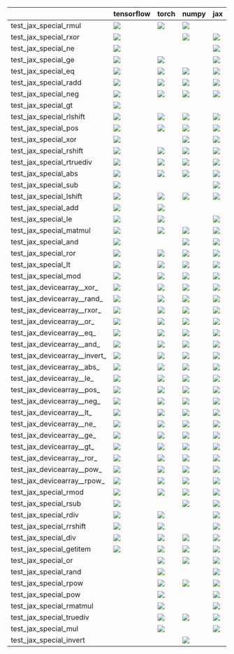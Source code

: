 |                               | tensorflow                                                                                                                                                                                                                         | torch                                                                                                                                                                                                                              | numpy                                                                                                                                                                                                                              | jax                                                                                                                                                                                                                                |
|:------------------------------|:-----------------------------------------------------------------------------------------------------------------------------------------------------------------------------------------------------------------------------------|:-----------------------------------------------------------------------------------------------------------------------------------------------------------------------------------------------------------------------------------|:-----------------------------------------------------------------------------------------------------------------------------------------------------------------------------------------------------------------------------------|:-----------------------------------------------------------------------------------------------------------------------------------------------------------------------------------------------------------------------------------|
| test_jax_special_rmul         | <a href="https://github.com/unifyai/ivy/actions/runs/3673412355/jobs/6210491866" rel="noopener noreferrer" target="_blank"><img src=https://img.shields.io/badge/-success-success></a>                                             | <a href="https://github.com/unifyai/ivy/actions/runs/3665054066/jobs/6195883617" rel="noopener noreferrer" target="_blank"><img src=https://img.shields.io/badge/-success-success></a>                                             | <a href="https://github.com/unifyai/ivy/actions/runs/3673412355/jobs/6210492984" rel="noopener noreferrer" target="_blank"><img src=https://img.shields.io/badge/-success-success></a>                                             |                                                                                                                                                                                                                                    |
| test_jax_special_rxor         | <a href="null" rel="noopener noreferrer" target="_blank"><img src=https://img.shields.io/badge/-failure-red></a>                                                                                                                   |                                                                                                                                                                                                                                    | <a href="https://github.com/unifyai/ivy/actions/runs/3665054066/jobs/6195889611" rel="noopener noreferrer" target="_blank"><img src=https://img.shields.io/badge/-failure-red></a>                                                 | <a href="https://github.com/unifyai/ivy/actions/runs/3665054066/jobs/6195896617" rel="noopener noreferrer" target="_blank"><img src=https://img.shields.io/badge/-failure-red></a>                                                 |
| test_jax_special_ne           | <a href="https://github.com/unifyai/ivy/actions/runs/3665034284/jobs/6195878457" rel="noopener noreferrer" target="_blank"><img src=https://img.shields.io/badge/-failure-red></a>                                                 |                                                                                                                                                                                                                                    |                                                                                                                                                                                                                                    | <a href="https://github.com/unifyai/ivy/actions/runs/3665034284/jobs/6195872741" rel="noopener noreferrer" target="_blank"><img src=https://img.shields.io/badge/-failure-red></a>                                                 |
| test_jax_special_ge           | <a href="null" rel="noopener noreferrer" target="_blank"><img src=https://img.shields.io/badge/-failure-red></a>                                                                                                                   | <a href="https://github.com/unifyai/ivy/actions/runs/3665054066/jobs/6195898021" rel="noopener noreferrer" target="_blank"><img src=https://img.shields.io/badge/-failure-red></a>                                                 |                                                                                                                                                                                                                                    | <a href="https://github.com/unifyai/ivy/actions/runs/3665054066/jobs/6195898831" rel="noopener noreferrer" target="_blank"><img src=https://img.shields.io/badge/-failure-red></a>                                                 |
| test_jax_special_eq           | <a href="https://github.com/unifyai/ivy/actions/runs/3665054066/jobs/6195890568" rel="noopener noreferrer" target="_blank"><img src=https://img.shields.io/badge/-failure-red></a>                                                 | <a href="https://github.com/unifyai/ivy/actions/runs/3665054066/jobs/6195895204" rel="noopener noreferrer" target="_blank"><img src=https://img.shields.io/badge/-failure-red></a>                                                 | <a href="https://github.com/unifyai/ivy/actions/runs/3665054066/jobs/6195898831" rel="noopener noreferrer" target="_blank"><img src=https://img.shields.io/badge/-failure-red></a>                                                 | <a href="https://github.com/unifyai/ivy/actions/runs/3665054066/jobs/6195898443" rel="noopener noreferrer" target="_blank"><img src=https://img.shields.io/badge/-failure-red></a>                                                 |
| test_jax_special_radd         | <a href="https://github.com/unifyai/ivy/actions/runs/3673412355/jobs/6210489685" rel="noopener noreferrer" target="_blank"><img src=https://img.shields.io/badge/-success-success></a>                                             | <a href="https://github.com/unifyai/ivy/actions/runs/3673412355/jobs/6210493959" rel="noopener noreferrer" target="_blank"><img src=https://img.shields.io/badge/-success-success></a>                                             | <a href="https://github.com/unifyai/ivy/actions/runs/3673412355/jobs/6210492038" rel="noopener noreferrer" target="_blank"><img src=https://img.shields.io/badge/-success-success></a>                                             | <a href="null" rel="noopener noreferrer" target="_blank"><img src=https://img.shields.io/badge/-success-success></a>                                                                                                               |
| test_jax_special_neg          | <a href="https://github.com/unifyai/ivy/actions/runs/3665054066/jobs/6195894153" rel="noopener noreferrer" target="_blank"><img src=https://img.shields.io/badge/-failure-red></a>                                                 | <a href="https://github.com/unifyai/ivy/actions/runs/3665054066/jobs/6195897533" rel="noopener noreferrer" target="_blank"><img src=https://img.shields.io/badge/-failure-red></a>                                                 | <a href="https://github.com/unifyai/ivy/actions/runs/3665034284/jobs/6195870465" rel="noopener noreferrer" target="_blank"><img src=https://img.shields.io/badge/-failure-red></a>                                                 | <a href="https://github.com/unifyai/ivy/actions/runs/3665054066/jobs/6195890875" rel="noopener noreferrer" target="_blank"><img src=https://img.shields.io/badge/-failure-red></a>                                                 |
| test_jax_special_gt           | <a href="https://github.com/unifyai/ivy/actions/runs/3665034284/jobs/6195869679" rel="noopener noreferrer" target="_blank"><img src=https://img.shields.io/badge/-failure-red></a>                                                 |                                                                                                                                                                                                                                    |                                                                                                                                                                                                                                    |                                                                                                                                                                                                                                    |
| test_jax_special_rlshift      | <a href="https://github.com/unifyai/ivy/actions/runs/3673412355/jobs/6210492984" rel="noopener noreferrer" target="_blank"><img src=https://img.shields.io/badge/-success-success></a>                                             | <a href="https://github.com/unifyai/ivy/actions/runs/3673412355/jobs/6210490091" rel="noopener noreferrer" target="_blank"><img src=https://img.shields.io/badge/-success-success></a>                                             | <a href="https://github.com/unifyai/ivy/actions/runs/3673412355/jobs/6210494326" rel="noopener noreferrer" target="_blank"><img src=https://img.shields.io/badge/-success-success></a>                                             | <a href="https://github.com/unifyai/ivy/actions/runs/3673412355/jobs/6210496076" rel="noopener noreferrer" target="_blank"><img src=https://img.shields.io/badge/-success-success></a>                                             |
| test_jax_special_pos          | <a href="https://github.com/unifyai/ivy/actions/runs/3665034284/jobs/6195869679" rel="noopener noreferrer" target="_blank"><img src=https://img.shields.io/badge/-failure-red></a>                                                 | <a href="https://github.com/unifyai/ivy/actions/runs/3665034284/jobs/6195876251" rel="noopener noreferrer" target="_blank"><img src=https://img.shields.io/badge/-failure-red></a>                                                 | <a href="https://github.com/unifyai/ivy/actions/runs/3665054066/jobs/6195894153" rel="noopener noreferrer" target="_blank"><img src=https://img.shields.io/badge/-failure-red></a>                                                 | <a href="https://github.com/unifyai/ivy/actions/runs/3665054066/jobs/6195890875" rel="noopener noreferrer" target="_blank"><img src=https://img.shields.io/badge/-failure-red></a>                                                 |
| test_jax_special_xor          | <a href="https://github.com/unifyai/ivy/actions/runs/3665054066/jobs/6195889611" rel="noopener noreferrer" target="_blank"><img src=https://img.shields.io/badge/-failure-red></a>                                                 |                                                                                                                                                                                                                                    | <a href="https://github.com/unifyai/ivy/actions/runs/3665054066/jobs/6195891660" rel="noopener noreferrer" target="_blank"><img src=https://img.shields.io/badge/-failure-red></a>                                                 | <a href="https://github.com/unifyai/ivy/actions/runs/3665034284/jobs/6195872741" rel="noopener noreferrer" target="_blank"><img src=https://img.shields.io/badge/-failure-red></a>                                                 |
| test_jax_special_rshift       | <a href="https://github.com/unifyai/ivy/actions/runs/3669856646/jobs/6203987124" rel="noopener noreferrer" target="_blank"><img src=https://img.shields.io/badge/-success-success></a>                                             | <a href="https://github.com/unifyai/ivy/actions/runs/3673412355/jobs/6210492556" rel="noopener noreferrer" target="_blank"><img src=https://img.shields.io/badge/-success-success></a>                                             | <a href="https://github.com/unifyai/ivy/actions/runs/3673412355/jobs/6210481650" rel="noopener noreferrer" target="_blank"><img src=https://img.shields.io/badge/-success-success></a>                                             | <a href="https://github.com/unifyai/ivy/actions/runs/3673412355/jobs/6210496076" rel="noopener noreferrer" target="_blank"><img src=https://img.shields.io/badge/-success-success></a>                                             |
| test_jax_special_rtruediv     | <a href="https://github.com/unifyai/ivy/actions/runs/3665034284/jobs/6195876251" rel="noopener noreferrer" target="_blank"><img src=https://img.shields.io/badge/-failure-red></a>                                                 | <a href="https://github.com/unifyai/ivy/actions/runs/3673412355/jobs/6210492038" rel="noopener noreferrer" target="_blank"><img src=https://img.shields.io/badge/-success-success></a>                                             | <a href="https://github.com/unifyai/ivy/actions/runs/3673412355/jobs/6210489685" rel="noopener noreferrer" target="_blank"><img src=https://img.shields.io/badge/-success-success></a>                                             | <a href="https://github.com/unifyai/ivy/actions/runs/3673412355/jobs/6210488935" rel="noopener noreferrer" target="_blank"><img src=https://img.shields.io/badge/-success-success></a>                                             |
| test_jax_special_abs          | <a href="https://github.com/unifyai/ivy/actions/runs/3665054066/jobs/6195896617" rel="noopener noreferrer" target="_blank"><img src=https://img.shields.io/badge/-failure-red></a>                                                 | <a href="https://github.com/unifyai/ivy/actions/runs/3665054066/jobs/6195894804" rel="noopener noreferrer" target="_blank"><img src=https://img.shields.io/badge/-failure-red></a>                                                 | <a href="https://github.com/unifyai/ivy/actions/runs/3665054066/jobs/6195891974" rel="noopener noreferrer" target="_blank"><img src=https://img.shields.io/badge/-failure-red></a>                                                 | <a href="https://github.com/unifyai/ivy/actions/runs/3665054066/jobs/6195883617" rel="noopener noreferrer" target="_blank"><img src=https://img.shields.io/badge/-failure-red></a>                                                 |
| test_jax_special_sub          | <a href="https://github.com/unifyai/ivy/actions/runs/3665054066/jobs/6195892328" rel="noopener noreferrer" target="_blank"><img src=https://img.shields.io/badge/-success-success></a>                                             |                                                                                                                                                                                                                                    |                                                                                                                                                                                                                                    | <a href="https://github.com/unifyai/ivy/actions/runs/3665034284/jobs/6195868645" rel="noopener noreferrer" target="_blank"><img src=https://img.shields.io/badge/-success-success></a>                                             |
| test_jax_special_lshift       | <a href="https://github.com/unifyai/ivy/actions/runs/3665034284/jobs/6195879244" rel="noopener noreferrer" target="_blank"><img src=https://img.shields.io/badge/-success-success></a>                                             | <a href="https://github.com/unifyai/ivy/actions/runs/3665034284/jobs/6195875698" rel="noopener noreferrer" target="_blank"><img src=https://img.shields.io/badge/-success-success></a>                                             | <a href="https://github.com/unifyai/ivy/actions/runs/3665054066/jobs/6195890568" rel="noopener noreferrer" target="_blank"><img src=https://img.shields.io/badge/-success-success></a>                                             | <a href="https://github.com/unifyai/ivy/actions/runs/3673412355/jobs/6210493555" rel="noopener noreferrer" target="_blank"><img src=https://img.shields.io/badge/-success-success></a>                                             |
| test_jax_special_add          | <a href="https://github.com/unifyai/ivy/actions/runs/3673412355/jobs/6210496076" rel="noopener noreferrer" target="_blank"><img src=https://img.shields.io/badge/-success-success></a>                                             | <a href="https://github.com/unifyai/ivy/actions/runs/3673412355/jobs/6210491866" rel="noopener noreferrer" target="_blank"><img src=https://img.shields.io/badge/-success-success></a>                                             |                                                                                                                                                                                                                                    |                                                                                                                                                                                                                                    |
| test_jax_special_le           | <a href="https://github.com/unifyai/ivy/actions/runs/3665054066/jobs/6195883617" rel="noopener noreferrer" target="_blank"><img src=https://img.shields.io/badge/-failure-red></a>                                                 | <a href="https://github.com/unifyai/ivy/actions/runs/3665054066/jobs/6195890875" rel="noopener noreferrer" target="_blank"><img src=https://img.shields.io/badge/-failure-red></a>                                                 |                                                                                                                                                                                                                                    | <a href="https://github.com/unifyai/ivy/actions/runs/3665054066/jobs/6195895204" rel="noopener noreferrer" target="_blank"><img src=https://img.shields.io/badge/-failure-red></a>                                                 |
| test_jax_special_matmul       | <a href="https://github.com/unifyai/ivy/actions/runs/3673412355/jobs/6210490091" rel="noopener noreferrer" target="_blank"><img src=https://img.shields.io/badge/-success-success></a>                                             | <a href="https://github.com/unifyai/ivy/actions/runs/3673412355/jobs/6210492272" rel="noopener noreferrer" target="_blank"><img src=https://img.shields.io/badge/-success-success></a>                                             | <a href="https://github.com/unifyai/ivy/actions/runs/3673412355/jobs/6210487598" rel="noopener noreferrer" target="_blank"><img src=https://img.shields.io/badge/-success-success></a>                                             | <a href="https://github.com/unifyai/ivy/actions/runs/3665054066/jobs/6195896617" rel="noopener noreferrer" target="_blank"><img src=https://img.shields.io/badge/-success-success></a>                                             |
| test_jax_special_and          | <a href="https://github.com/unifyai/ivy/actions/runs/3665034284/jobs/6195879244" rel="noopener noreferrer" target="_blank"><img src=https://img.shields.io/badge/-failure-red></a>                                                 |                                                                                                                                                                                                                                    | <a href="https://github.com/unifyai/ivy/actions/runs/3665054066/jobs/6195892328" rel="noopener noreferrer" target="_blank"><img src=https://img.shields.io/badge/-failure-red></a>                                                 | <a href="https://github.com/unifyai/ivy/actions/runs/3665054066/jobs/6195891660" rel="noopener noreferrer" target="_blank"><img src=https://img.shields.io/badge/-failure-red></a>                                                 |
| test_jax_special_ror          | <a href="https://github.com/unifyai/ivy/actions/runs/3665054066/jobs/6195895204" rel="noopener noreferrer" target="_blank"><img src=https://img.shields.io/badge/-failure-red></a>                                                 | <a href="https://github.com/unifyai/ivy/actions/runs/3665034284/jobs/6195876251" rel="noopener noreferrer" target="_blank"><img src=https://img.shields.io/badge/-failure-red></a>                                                 | <a href="https://github.com/unifyai/ivy/actions/runs/3665034284/jobs/6195872741" rel="noopener noreferrer" target="_blank"><img src=https://img.shields.io/badge/-failure-red></a>                                                 | <a href="https://github.com/unifyai/ivy/actions/runs/3665054066/jobs/6195894804" rel="noopener noreferrer" target="_blank"><img src=https://img.shields.io/badge/-failure-red></a>                                                 |
| test_jax_special_lt           | <a href="https://github.com/unifyai/ivy/actions/runs/3665034284/jobs/6195878721" rel="noopener noreferrer" target="_blank"><img src=https://img.shields.io/badge/-failure-red></a>                                                 | <a href="https://github.com/unifyai/ivy/actions/runs/3665054066/jobs/6195891974" rel="noopener noreferrer" target="_blank"><img src=https://img.shields.io/badge/-failure-red></a>                                                 | <a href="https://github.com/unifyai/ivy/actions/runs/3665054066/jobs/6195898831" rel="noopener noreferrer" target="_blank"><img src=https://img.shields.io/badge/-failure-red></a>                                                 | <a href="https://github.com/unifyai/ivy/actions/runs/3665034284/jobs/6195875698" rel="noopener noreferrer" target="_blank"><img src=https://img.shields.io/badge/-failure-red></a>                                                 |
| test_jax_special_mod          | <a href="https://github.com/unifyai/ivy/actions/runs/3665054066/jobs/6195895204" rel="noopener noreferrer" target="_blank"><img src=https://img.shields.io/badge/-success-success></a>                                             | <a href="https://github.com/unifyai/ivy/actions/runs/3673412355/jobs/6210488136" rel="noopener noreferrer" target="_blank"><img src=https://img.shields.io/badge/-success-success></a>                                             | <a href="https://github.com/unifyai/ivy/actions/runs/3665034284/jobs/6195869334" rel="noopener noreferrer" target="_blank"><img src=https://img.shields.io/badge/-success-success></a>                                             | <a href="null" rel="noopener noreferrer" target="_blank"><img src=https://img.shields.io/badge/-success-success></a>                                                                                                               |
| test_jax_devicearray__xor_    | <a href="https://github.com/unifyai/ivy/actions/runs/3673412355/jobs/6210489685" rel="noopener noreferrer" target="_blank"><img src=https://img.shields.io/badge/-success-success></a>                                             | <a href="https://github.com/unifyai/ivy/actions/runs/3653014310/jobs/6172015507" rel="noopener noreferrer" target="_blank"><img src=https://img.shields.io/badge/-failure-red></a>                                                 | <a href="https://github.com/unifyai/ivy/actions/runs/3673412355/jobs/6210495618" rel="noopener noreferrer" target="_blank"><img src=https://img.shields.io/badge/-success-success></a>                                             | <a href="https://github.com/unifyai/ivy/actions/runs/3673412355/jobs/6210493555" rel="noopener noreferrer" target="_blank"><img src=https://img.shields.io/badge/-success-success></a>                                             |
| test_jax_devicearray__rand_   | <a href="https://github.com/unifyai/ivy/actions/runs/3673412355/jobs/6210494924" rel="noopener noreferrer" target="_blank"><img src=https://img.shields.io/badge/-success-success></a>                                             | <a href="https://github.com/unifyai/ivy/actions/runs/3673412355/jobs/6210489221" rel="noopener noreferrer" target="_blank"><img src=https://img.shields.io/badge/-success-success></a>                                             | <a href="https://github.com/unifyai/ivy/actions/runs/3673412355/jobs/6210492984" rel="noopener noreferrer" target="_blank"><img src=https://img.shields.io/badge/-success-success></a>                                             | <a href="https://github.com/unifyai/ivy/actions/runs/https://github.com/unifyai/ivy/actions/runs/3608798236/jobs/6081611446" rel="noopener noreferrer" target="_blank"><img src=https://img.shields.io/badge/-failure-red></a>     |
| test_jax_devicearray__rxor_   | <a href="https://github.com/unifyai/ivy/actions/runs/https://github.com/unifyai/ivy/actions/runs/3608798236/jobs/6081611446" rel="noopener noreferrer" target="_blank"><img src=https://img.shields.io/badge/-failure-red></a>     | <a href="https://github.com/unifyai/ivy/actions/runs/https://github.com/unifyai/ivy/actions/runs/3608798236/jobs/6081611446" rel="noopener noreferrer" target="_blank"><img src=https://img.shields.io/badge/-failure-red></a>     | <a href="https://github.com/unifyai/ivy/actions/runs/3673412355/jobs/6210496273" rel="noopener noreferrer" target="_blank"><img src=https://img.shields.io/badge/-success-success></a>                                             | <a href="https://github.com/unifyai/ivy/actions/runs/3673412355/jobs/6210488448" rel="noopener noreferrer" target="_blank"><img src=https://img.shields.io/badge/-success-success></a>                                             |
| test_jax_devicearray__or_     | <a href="https://github.com/unifyai/ivy/actions/runs/3673412355/jobs/6210495323" rel="noopener noreferrer" target="_blank"><img src=https://img.shields.io/badge/-success-success></a>                                             | <a href="https://github.com/unifyai/ivy/actions/runs/3673412355/jobs/6210490091" rel="noopener noreferrer" target="_blank"><img src=https://img.shields.io/badge/-success-success></a>                                             | <a href="https://github.com/unifyai/ivy/actions/runs/3673412355/jobs/6210493323" rel="noopener noreferrer" target="_blank"><img src=https://img.shields.io/badge/-success-success></a>                                             | <a href="https://github.com/unifyai/ivy/actions/runs/3673412355/jobs/6210493555" rel="noopener noreferrer" target="_blank"><img src=https://img.shields.io/badge/-success-success></a>                                             |
| test_jax_devicearray__eq_     | <a href="https://github.com/unifyai/ivy/actions/runs/3673412355/jobs/6210491667" rel="noopener noreferrer" target="_blank"><img src=https://img.shields.io/badge/-success-success></a>                                             | <a href="https://github.com/unifyai/ivy/actions/runs/https://github.com/unifyai/ivy/actions/runs/3608798236/jobs/6081611446" rel="noopener noreferrer" target="_blank"><img src=https://img.shields.io/badge/-success-success></a> | <a href="https://github.com/unifyai/ivy/actions/runs/3673412355/jobs/6210494326" rel="noopener noreferrer" target="_blank"><img src=https://img.shields.io/badge/-success-success></a>                                             | <a href="https://github.com/unifyai/ivy/actions/runs/https://github.com/unifyai/ivy/actions/runs/3608798236/jobs/6081611446" rel="noopener noreferrer" target="_blank"><img src=https://img.shields.io/badge/-success-success></a> |
| test_jax_devicearray__and_    | <a href="https://github.com/unifyai/ivy/actions/runs/3673412355/jobs/6210491667" rel="noopener noreferrer" target="_blank"><img src=https://img.shields.io/badge/-success-success></a>                                             | <a href="https://github.com/unifyai/ivy/actions/runs/3673412355/jobs/6210492984" rel="noopener noreferrer" target="_blank"><img src=https://img.shields.io/badge/-success-success></a>                                             | <a href="https://github.com/unifyai/ivy/actions/runs/https://github.com/unifyai/ivy/actions/runs/3608798236/jobs/6081611446" rel="noopener noreferrer" target="_blank"><img src=https://img.shields.io/badge/-failure-red></a>     | <a href="https://github.com/unifyai/ivy/actions/runs/https://github.com/unifyai/ivy/actions/runs/3608798236/jobs/6081611446" rel="noopener noreferrer" target="_blank"><img src=https://img.shields.io/badge/-failure-red></a>     |
| test_jax_devicearray__invert_ | <a href="https://github.com/unifyai/ivy/actions/runs/3653987475/jobs/6174002234" rel="noopener noreferrer" target="_blank"><img src=https://img.shields.io/badge/-failure-red></a>                                                 | <a href="https://github.com/unifyai/ivy/actions/runs/3673412355/jobs/6210492984" rel="noopener noreferrer" target="_blank"><img src=https://img.shields.io/badge/-success-success></a>                                             | <a href="https://github.com/unifyai/ivy/actions/runs/3671339393/jobs/6206475814" rel="noopener noreferrer" target="_blank"><img src=https://img.shields.io/badge/-success-success></a>                                             | <a href="https://github.com/unifyai/ivy/actions/runs/3673412355/jobs/6210490091" rel="noopener noreferrer" target="_blank"><img src=https://img.shields.io/badge/-success-success></a>                                             |
| test_jax_devicearray__abs_    | <a href="https://github.com/unifyai/ivy/actions/runs/https://github.com/unifyai/ivy/actions/runs/3608798236/jobs/6081611446" rel="noopener noreferrer" target="_blank"><img src=https://img.shields.io/badge/-success-success></a> | <a href="https://github.com/unifyai/ivy/actions/runs/https://github.com/unifyai/ivy/actions/runs/3608798236/jobs/6081611446" rel="noopener noreferrer" target="_blank"><img src=https://img.shields.io/badge/-success-success></a> | <a href="https://github.com/unifyai/ivy/actions/runs/https://github.com/unifyai/ivy/actions/runs/3608798236/jobs/6081611446" rel="noopener noreferrer" target="_blank"><img src=https://img.shields.io/badge/-success-success></a> | <a href="https://github.com/unifyai/ivy/actions/runs/3673412355/jobs/6210489685" rel="noopener noreferrer" target="_blank"><img src=https://img.shields.io/badge/-success-success></a>                                             |
| test_jax_devicearray__le_     | <a href="https://github.com/unifyai/ivy/actions/runs/3673412355/jobs/6210481650" rel="noopener noreferrer" target="_blank"><img src=https://img.shields.io/badge/-success-success></a>                                             | <a href="https://github.com/unifyai/ivy/actions/runs/3659007486/jobs/6184518371" rel="noopener noreferrer" target="_blank"><img src=https://img.shields.io/badge/-success-success></a>                                             | <a href="https://github.com/unifyai/ivy/actions/runs/3673412355/jobs/6210489221" rel="noopener noreferrer" target="_blank"><img src=https://img.shields.io/badge/-success-success></a>                                             | <a href="https://github.com/unifyai/ivy/actions/runs/3659007486/jobs/6184518371" rel="noopener noreferrer" target="_blank"><img src=https://img.shields.io/badge/-success-success></a>                                             |
| test_jax_devicearray__pos_    | <a href="https://github.com/unifyai/ivy/actions/runs/3673412355/jobs/6210495323" rel="noopener noreferrer" target="_blank"><img src=https://img.shields.io/badge/-success-success></a>                                             | <a href="https://github.com/unifyai/ivy/actions/runs/3673412355/jobs/6210489685" rel="noopener noreferrer" target="_blank"><img src=https://img.shields.io/badge/-success-success></a>                                             | <a href="https://github.com/unifyai/ivy/actions/runs/3673412355/jobs/6210489221" rel="noopener noreferrer" target="_blank"><img src=https://img.shields.io/badge/-success-success></a>                                             | <a href="https://github.com/unifyai/ivy/actions/runs/3673412355/jobs/6210494326" rel="noopener noreferrer" target="_blank"><img src=https://img.shields.io/badge/-success-success></a>                                             |
| test_jax_devicearray__neg_    | <a href="https://github.com/unifyai/ivy/actions/runs/https://github.com/unifyai/ivy/actions/runs/3608798236/jobs/6081611446" rel="noopener noreferrer" target="_blank"><img src=https://img.shields.io/badge/-failure-red></a>     | <a href="https://github.com/unifyai/ivy/actions/runs/3684081879/jobs/6233391534" rel="noopener noreferrer" target="_blank"><img src=https://img.shields.io/badge/-failure-red></a>                                                 | <a href="https://github.com/unifyai/ivy/actions/runs/3673412355/jobs/6210492984" rel="noopener noreferrer" target="_blank"><img src=https://img.shields.io/badge/-success-success></a>                                             | <a href="https://github.com/unifyai/ivy/actions/runs/https://github.com/unifyai/ivy/actions/runs/3608798236/jobs/6081611446" rel="noopener noreferrer" target="_blank"><img src=https://img.shields.io/badge/-success-success></a> |
| test_jax_devicearray__lt_     | <a href="https://github.com/unifyai/ivy/actions/runs/3673412355/jobs/6210489685" rel="noopener noreferrer" target="_blank"><img src=https://img.shields.io/badge/-success-success></a>                                             | <a href="https://github.com/unifyai/ivy/actions/runs/https://github.com/unifyai/ivy/actions/runs/3608798236/jobs/6081611446" rel="noopener noreferrer" target="_blank"><img src=https://img.shields.io/badge/-success-success></a> | <a href="https://github.com/unifyai/ivy/actions/runs/https://github.com/unifyai/ivy/actions/runs/3608798236/jobs/6081611446" rel="noopener noreferrer" target="_blank"><img src=https://img.shields.io/badge/-success-success></a> | <a href="https://github.com/unifyai/ivy/actions/runs/3673412355/jobs/6210491667" rel="noopener noreferrer" target="_blank"><img src=https://img.shields.io/badge/-success-success></a>                                             |
| test_jax_devicearray__ne_     | <a href="https://github.com/unifyai/ivy/actions/runs/https://github.com/unifyai/ivy/actions/runs/3608798236/jobs/6081611446" rel="noopener noreferrer" target="_blank"><img src=https://img.shields.io/badge/-success-success></a> | <a href="https://github.com/unifyai/ivy/actions/runs/3673412355/jobs/6210481650" rel="noopener noreferrer" target="_blank"><img src=https://img.shields.io/badge/-success-success></a>                                             | <a href="https://github.com/unifyai/ivy/actions/runs/3673412355/jobs/6210494924" rel="noopener noreferrer" target="_blank"><img src=https://img.shields.io/badge/-success-success></a>                                             | <a href="https://github.com/unifyai/ivy/actions/runs/3652667612/jobs/6171313965" rel="noopener noreferrer" target="_blank"><img src=https://img.shields.io/badge/-success-success></a>                                             |
| test_jax_devicearray__ge_     | <a href="https://github.com/unifyai/ivy/actions/runs/3673412355/jobs/6210487961" rel="noopener noreferrer" target="_blank"><img src=https://img.shields.io/badge/-success-success></a>                                             | <a href="https://github.com/unifyai/ivy/actions/runs/3673412355/jobs/6210496273" rel="noopener noreferrer" target="_blank"><img src=https://img.shields.io/badge/-success-success></a>                                             | <a href="https://github.com/unifyai/ivy/actions/runs/3659007486/jobs/6184518371" rel="noopener noreferrer" target="_blank"><img src=https://img.shields.io/badge/-success-success></a>                                             | <a href="https://github.com/unifyai/ivy/actions/runs/3659007486/jobs/6184518371" rel="noopener noreferrer" target="_blank"><img src=https://img.shields.io/badge/-success-success></a>                                             |
| test_jax_devicearray__gt_     | <a href="https://github.com/unifyai/ivy/actions/runs/3662665763/jobs/6191930169" rel="noopener noreferrer" target="_blank"><img src=https://img.shields.io/badge/-success-success></a>                                             | <a href="https://github.com/unifyai/ivy/actions/runs/3673412355/jobs/6210490091" rel="noopener noreferrer" target="_blank"><img src=https://img.shields.io/badge/-success-success></a>                                             | <a href="https://github.com/unifyai/ivy/actions/runs/3673412355/jobs/6210492038" rel="noopener noreferrer" target="_blank"><img src=https://img.shields.io/badge/-success-success></a>                                             | <a href="https://github.com/unifyai/ivy/actions/runs/3663235245/jobs/6192881581" rel="noopener noreferrer" target="_blank"><img src=https://img.shields.io/badge/-success-success></a>                                             |
| test_jax_devicearray__ror_    | <a href="https://github.com/unifyai/ivy/actions/runs/https://github.com/unifyai/ivy/actions/runs/3608798236/jobs/6081611446" rel="noopener noreferrer" target="_blank"><img src=https://img.shields.io/badge/-failure-red></a>     | <a href="https://github.com/unifyai/ivy/actions/runs/3673412355/jobs/6210495323" rel="noopener noreferrer" target="_blank"><img src=https://img.shields.io/badge/-success-success></a>                                             | <a href="https://github.com/unifyai/ivy/actions/runs/3673412355/jobs/6210488935" rel="noopener noreferrer" target="_blank"><img src=https://img.shields.io/badge/-success-success></a>                                             | <a href="https://github.com/unifyai/ivy/actions/runs/https://github.com/unifyai/ivy/actions/runs/3608798236/jobs/6081611446" rel="noopener noreferrer" target="_blank"><img src=https://img.shields.io/badge/-failure-red></a>     |
| test_jax_devicearray__pow_    | <a href="https://github.com/unifyai/ivy/actions/runs/3673412355/jobs/6210494326" rel="noopener noreferrer" target="_blank"><img src=https://img.shields.io/badge/-success-success></a>                                             | <a href="https://github.com/unifyai/ivy/actions/runs/3665054066/jobs/6195883617" rel="noopener noreferrer" target="_blank"><img src=https://img.shields.io/badge/-success-success></a>                                             | <a href="https://github.com/unifyai/ivy/actions/runs/3673412355/jobs/6210495618" rel="noopener noreferrer" target="_blank"><img src=https://img.shields.io/badge/-success-success></a>                                             | <a href="https://github.com/unifyai/ivy/actions/runs/3665054066/jobs/6195883617" rel="noopener noreferrer" target="_blank"><img src=https://img.shields.io/badge/-success-success></a>                                             |
| test_jax_devicearray__rpow_   | <a href="https://github.com/unifyai/ivy/actions/runs/3673412355/jobs/6210492038" rel="noopener noreferrer" target="_blank"><img src=https://img.shields.io/badge/-success-success></a>                                             | <a href="https://github.com/unifyai/ivy/actions/runs/3673412355/jobs/6210492038" rel="noopener noreferrer" target="_blank"><img src=https://img.shields.io/badge/-success-success></a>                                             | <a href="https://github.com/unifyai/ivy/actions/runs/3665054066/jobs/6195883617" rel="noopener noreferrer" target="_blank"><img src=https://img.shields.io/badge/-success-success></a>                                             | <a href="https://github.com/unifyai/ivy/actions/runs/3673412355/jobs/6210496076" rel="noopener noreferrer" target="_blank"><img src=https://img.shields.io/badge/-success-success></a>                                             |
| test_jax_special_rmod         | <a href="https://github.com/unifyai/ivy/actions/runs/3673412355/jobs/6210490091" rel="noopener noreferrer" target="_blank"><img src=https://img.shields.io/badge/-success-success></a>                                             | <a href="https://github.com/unifyai/ivy/actions/runs/3665034284/jobs/6195869334" rel="noopener noreferrer" target="_blank"><img src=https://img.shields.io/badge/-success-success></a>                                             | <a href="https://github.com/unifyai/ivy/actions/runs/3673412355/jobs/6210489685" rel="noopener noreferrer" target="_blank"><img src=https://img.shields.io/badge/-success-success></a>                                             | <a href="https://github.com/unifyai/ivy/actions/runs/3673412355/jobs/6210489221" rel="noopener noreferrer" target="_blank"><img src=https://img.shields.io/badge/-success-success></a>                                             |
| test_jax_special_rsub         | <a href="https://github.com/unifyai/ivy/actions/runs/3673412355/jobs/6210487598" rel="noopener noreferrer" target="_blank"><img src=https://img.shields.io/badge/-success-success></a>                                             |                                                                                                                                                                                                                                    | <a href="https://github.com/unifyai/ivy/actions/runs/3673412355/jobs/6210487598" rel="noopener noreferrer" target="_blank"><img src=https://img.shields.io/badge/-success-success></a>                                             | <a href="https://github.com/unifyai/ivy/actions/runs/3665054066/jobs/6195890875" rel="noopener noreferrer" target="_blank"><img src=https://img.shields.io/badge/-success-success></a>                                             |
| test_jax_special_rdiv         | <a href="https://github.com/unifyai/ivy/actions/runs/3673412355/jobs/6210487598" rel="noopener noreferrer" target="_blank"><img src=https://img.shields.io/badge/-success-success></a>                                             | <a href="https://github.com/unifyai/ivy/actions/runs/3673412355/jobs/6210493323" rel="noopener noreferrer" target="_blank"><img src=https://img.shields.io/badge/-success-success></a>                                             |                                                                                                                                                                                                                                    | <a href="https://github.com/unifyai/ivy/actions/runs/3665034284/jobs/6195876251" rel="noopener noreferrer" target="_blank"><img src=https://img.shields.io/badge/-failure-red></a>                                                 |
| test_jax_special_rrshift      | <a href="https://github.com/unifyai/ivy/actions/runs/3673412355/jobs/6210491345" rel="noopener noreferrer" target="_blank"><img src=https://img.shields.io/badge/-success-success></a>                                             | <a href="https://github.com/unifyai/ivy/actions/runs/3665034284/jobs/6195869334" rel="noopener noreferrer" target="_blank"><img src=https://img.shields.io/badge/-success-success></a>                                             |                                                                                                                                                                                                                                    | <a href="https://github.com/unifyai/ivy/actions/runs/3673412355/jobs/6210492984" rel="noopener noreferrer" target="_blank"><img src=https://img.shields.io/badge/-success-success></a>                                             |
| test_jax_special_div          | <a href="https://github.com/unifyai/ivy/actions/runs/3673412355/jobs/6210487961" rel="noopener noreferrer" target="_blank"><img src=https://img.shields.io/badge/-success-success></a>                                             | <a href="https://github.com/unifyai/ivy/actions/runs/3665034284/jobs/6195875698" rel="noopener noreferrer" target="_blank"><img src=https://img.shields.io/badge/-failure-red></a>                                                 | <a href="https://github.com/unifyai/ivy/actions/runs/3673412355/jobs/6210494924" rel="noopener noreferrer" target="_blank"><img src=https://img.shields.io/badge/-success-success></a>                                             | <a href="https://github.com/unifyai/ivy/actions/runs/3673412355/jobs/6210488136" rel="noopener noreferrer" target="_blank"><img src=https://img.shields.io/badge/-success-success></a>                                             |
| test_jax_special_getitem      | <a href="https://github.com/unifyai/ivy/actions/runs/3673412355/jobs/6210489221" rel="noopener noreferrer" target="_blank"><img src=https://img.shields.io/badge/-success-success></a>                                             | <a href="https://github.com/unifyai/ivy/actions/runs/3673412355/jobs/6210492556" rel="noopener noreferrer" target="_blank"><img src=https://img.shields.io/badge/-success-success></a>                                             | <a href="https://github.com/unifyai/ivy/actions/runs/3673412355/jobs/6210491345" rel="noopener noreferrer" target="_blank"><img src=https://img.shields.io/badge/-success-success></a>                                             | <a href="https://github.com/unifyai/ivy/actions/runs/3673412355/jobs/6210490091" rel="noopener noreferrer" target="_blank"><img src=https://img.shields.io/badge/-success-success></a>                                             |
| test_jax_special_or           |                                                                                                                                                                                                                                    | <a href="null" rel="noopener noreferrer" target="_blank"><img src=https://img.shields.io/badge/-failure-red></a>                                                                                                                   | <a href="https://github.com/unifyai/ivy/actions/runs/3665054066/jobs/6195891660" rel="noopener noreferrer" target="_blank"><img src=https://img.shields.io/badge/-failure-red></a>                                                 | <a href="https://github.com/unifyai/ivy/actions/runs/3665054066/jobs/6195883617" rel="noopener noreferrer" target="_blank"><img src=https://img.shields.io/badge/-failure-red></a>                                                 |
| test_jax_special_rand         |                                                                                                                                                                                                                                    | <a href="https://github.com/unifyai/ivy/actions/runs/3665054066/jobs/6195890271" rel="noopener noreferrer" target="_blank"><img src=https://img.shields.io/badge/-failure-red></a>                                                 |                                                                                                                                                                                                                                    | <a href="https://github.com/unifyai/ivy/actions/runs/3665054066/jobs/6195892328" rel="noopener noreferrer" target="_blank"><img src=https://img.shields.io/badge/-failure-red></a>                                                 |
| test_jax_special_rpow         |                                                                                                                                                                                                                                    | <a href="https://github.com/unifyai/ivy/actions/runs/3665054066/jobs/6195895204" rel="noopener noreferrer" target="_blank"><img src=https://img.shields.io/badge/-failure-red></a>                                                 | <a href="https://github.com/unifyai/ivy/actions/runs/3650656827/jobs/6166910869" rel="noopener noreferrer" target="_blank"><img src=https://img.shields.io/badge/-failure-red></a>                                                 | <a href="https://github.com/unifyai/ivy/actions/runs/3665054066/jobs/6195898831" rel="noopener noreferrer" target="_blank"><img src=https://img.shields.io/badge/-failure-red></a>                                                 |
| test_jax_special_pow          |                                                                                                                                                                                                                                    | <a href="https://github.com/unifyai/ivy/actions/runs/3665054066/jobs/6195896617" rel="noopener noreferrer" target="_blank"><img src=https://img.shields.io/badge/-failure-red></a>                                                 |                                                                                                                                                                                                                                    | <a href="https://github.com/unifyai/ivy/actions/runs/3665054066/jobs/6195896617" rel="noopener noreferrer" target="_blank"><img src=https://img.shields.io/badge/-failure-red></a>                                                 |
| test_jax_special_rmatmul      |                                                                                                                                                                                                                                    | <a href="null" rel="noopener noreferrer" target="_blank"><img src=https://img.shields.io/badge/-success-success></a>                                                                                                               |                                                                                                                                                                                                                                    | <a href="https://github.com/unifyai/ivy/actions/runs/3665054066/jobs/6195890568" rel="noopener noreferrer" target="_blank"><img src=https://img.shields.io/badge/-success-success></a>                                             |
| test_jax_special_truediv      |                                                                                                                                                                                                                                    | <a href="https://github.com/unifyai/ivy/actions/runs/3674019802/jobs/6211741484" rel="noopener noreferrer" target="_blank"><img src=https://img.shields.io/badge/-failure-red></a>                                                 | <a href="https://github.com/unifyai/ivy/actions/runs/3673412355/jobs/6210494924" rel="noopener noreferrer" target="_blank"><img src=https://img.shields.io/badge/-success-success></a>                                             | <a href="https://github.com/unifyai/ivy/actions/runs/3665054066/jobs/6195892328" rel="noopener noreferrer" target="_blank"><img src=https://img.shields.io/badge/-success-success></a>                                             |
| test_jax_special_mul          |                                                                                                                                                                                                                                    | <a href="https://github.com/unifyai/ivy/actions/runs/3673412355/jobs/6210496076" rel="noopener noreferrer" target="_blank"><img src=https://img.shields.io/badge/-success-success></a>                                             |                                                                                                                                                                                                                                    | <a href="https://github.com/unifyai/ivy/actions/runs/3673412355/jobs/6210487961" rel="noopener noreferrer" target="_blank"><img src=https://img.shields.io/badge/-success-success></a>                                             |
| test_jax_special_invert       |                                                                                                                                                                                                                                    |                                                                                                                                                                                                                                    | <a href="https://github.com/unifyai/ivy/actions/runs/3665034284/jobs/6195870465" rel="noopener noreferrer" target="_blank"><img src=https://img.shields.io/badge/-failure-red></a>                                                 |                                                                                                                                                                                                                                    |